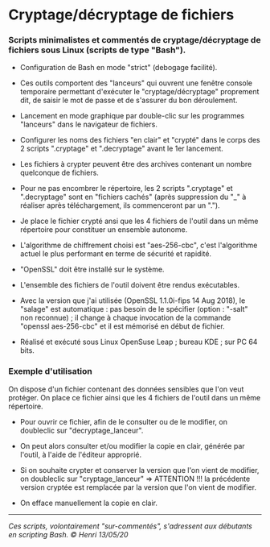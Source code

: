 # Cryptage/décryptage de fichiers

### Scripts minimalistes et commentés de cryptage/décryptage de fichiers sous Linux (scripts de type "Bash").

* Configuration de Bash en mode "strict" (debogage facilité).

* Ces outils comportent des "lanceurs" qui ouvrent une fenêtre console temporaire permettant d'exécuter le "cryptage/décryptage" proprement dit, de saisir le mot de passe et de s'assurer du bon déroulement.

* Lancement en mode graphique par double-clic sur les programmes "lanceurs" dans le navigateur de fichiers.

* Configurer les noms des fichiers "en clair" et "crypté" dans le corps des 2 scripts ".cryptage" et ".decryptage" avant le 1er lancement.

* Les fichiers à crypter peuvent être des archives contenant un nombre quelconque de fichiers.

* Pour ne pas encombrer le répertoire, les 2 scripts ".cryptage" et ".decryptage" sont en "fichiers cachés" (après suppression du "\_" à réaliser après téléchargement, ils commenceront par un ".").

* Je place le fichier crypté ansi que les 4 fichiers de l'outil dans un même répertoire pour constituer un ensemble autonome.

* L'algorithme de chiffrement choisi est "aes-256-cbc", c'est l'algorithme actuel le plus performant en terme de sécurité et rapidité.

* "OpenSSL" doit être installé sur le système.

* L'ensemble des fichiers de l'outil doivent être rendus exécutables.

* Avec la version que j'ai utilisée (OpenSSL 1.1.0i-fips  14 Aug 2018), le "salage" est automatique : pas besoin de le spécifier (option : "-salt" non reconnue) ; il change à chaque invocation de la commande "openssl aes-256-cbc" et il est mémorisé en début de fichier.

* Réalisé et exécuté sous Linux OpenSuse Leap ; bureau KDE ; sur PC 64 bits.

### Exemple d'utilisation

On dispose d'un fichier contenant des données sensibles que l'on veut protéger. On place ce fichier ainsi que les 4 fichiers de l'outil dans un même répertoire.

* Pour ouvrir ce fichier, afin de le consulter ou de le modifier, on doubleclic sur "decryptage_lanceur".

* On peut alors consulter et/ou modifier la copie en clair, générée par l'outil, à l'aide de l'éditeur approprié.

* Si on souhaite crypter et conserver la version que l'on vient de modifier, on doubleclic sur "cryptage_lanceur" => ATTENTION !!! la précédente version cryptée est remplacée par la version que l'on vient de modifier.

* On efface manuellement la copie en clair.

---
_Ces scripts, volontairement "sur-commentés", s'adressent aux débutants en scripting Bash._
_© Henri 13/05/20_
